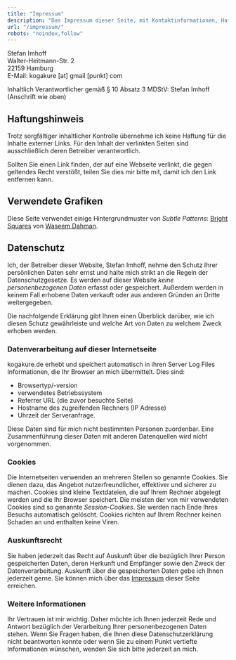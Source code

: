 ```yaml
---
title: "Impressum"
description: "Das Impressum dieser Seite, mit Kontaktinformationen, Haftungshinweis und Quellenangabe für verwendete Grafiken. Außerdem Hinweise zu Datenschutz, Cookies, Auskunftsrecht und Webanalyse."
url: "/impressum/"
robots: "noindex,follow"
---
```


Stefan Imhoff  
Walter-Heitmann-Str. 2  
22159 Hamburg  
E-Mail: kogakure [at] gmail [punkt] com

Inhaltlich Verantwortlicher gemäß § 10 Absatz 3 MDStV: Stefan Imhoff (Anschrift wie oben)

## Haftungshinweis

Trotz sorgfältiger inhaltlicher Kontrolle übernehme ich keine Haftung für die Inhalte externer Links. Für den Inhalt der verlinkten Seiten sind ausschließlich deren Betreiber verantwortlich.

Sollten Sie einen Link finden, der auf eine Webseite verlinkt, die gegen geltendes Recht verstößt, teilen Sie dies mir bitte mit, damit ich den Link entfernen kann.

## Verwendete Grafiken

Diese Seite verwendet einige Hintergrundmuster von *Subtle Patterns*: [Bright Squares] von [Waseem Dahman].

  [Bright Squares]: https://www.toptal.com/designers/subtlepatterns/bright-squares/
  [Waseem Dahman]: https://twitter.com/dwaseem

## Datenschutz

Ich, der Betreiber dieser Website, Stefan Imhoff, nehme den Schutz Ihrer persönlichen Daten sehr ernst und halte mich strikt an die Regeln der Datenschutzgesetze. Es werden auf dieser Website *keine personenbezogenen Daten* erfasst oder gespeichert. Außerdem werden in keinem Fall erhobene Daten verkauft oder aus anderen Gründen an Dritte weitergegeben.

Die nachfolgende Erklärung gibt Ihnen einen Überblick darüber, wie ich diesen Schutz gewährleiste und welche Art von Daten zu welchem Zweck erhoben werden.

### Datenverarbeitung auf dieser Internetseite

kogakure.de erhebt und speichert automatisch in ihren Server Log Files Informationen, die Ihr Browser an mich übermittelt. Dies sind:

* Browsertyp/-version
* verwendetes Betriebssystem
* Referrer URL (die zuvor besuchte Seite)
* Hostname des zugreifenden Rechners (IP Adresse)
* Uhrzeit der Serveranfrage.

Diese Daten sind für mich nicht bestimmten Personen zuordenbar. Eine Zusammenführung dieser Daten mit anderen Datenquellen wird nicht vorgenommen.

### Cookies

Die Internetseiten verwenden an mehreren Stellen so genannte Cookies. Sie dienen dazu, das Angebot nutzerfreundlicher, effektiver und sicherer zu machen. Cookies sind kleine Textdateien, die auf Ihrem Rechner abgelegt werden und die Ihr Browser speichert. Die meisten der von mir verwendeten Cookies sind so genannte *Session-Cookies*. Sie werden nach Ende Ihres Besuchs automatisch gelöscht. Cookies richten auf Ihrem Rechner keinen Schaden an und enthalten keine Viren.

### Auskunftsrecht

Sie haben jederzeit das Recht auf Auskunft über die bezüglich Ihrer Person gespeicherten Daten, deren Herkunft und Empfänger sowie den Zweck der Datenverarbeitung. Auskunft über die gespeicherten Daten gebe ich Ihnen jederzeit gerne. Sie können mich über das [Impressum] dieser Seite erreichen.

  [Impressum]: /impressum/

### Weitere Informationen

Ihr Vertrauen ist mir wichtig. Daher möchte ich Ihnen jederzeit Rede und Antwort bezüglich der Verarbeitung Ihrer personenbezogenen Daten stehen. Wenn Sie Fragen haben, die Ihnen diese Datenschutzerklärung nicht beantworten konnte oder wenn Sie zu einem Punkt vertiefte Informationen wünschen, wenden Sie sich bitte jederzeit an mich.
